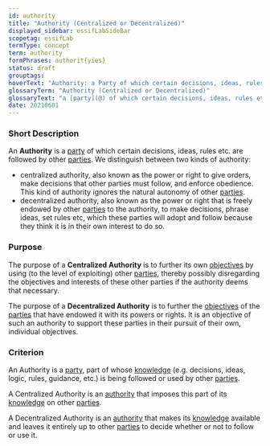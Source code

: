 ```yaml
---
id: authority
title: "Authority (Centralized or Decentralized)"
displayed_sidebar: essifLabSideBar
scopetag: essifLab
termType: concept
term: authority
formPhrases: authorit{yies}
status: draft
grouptags:
hoverText: "Authority: a Party of which certain decisions, ideas, rules etc. are followed by other Parties."
glossaryTerm: "Authority (Centralized or Decentralized)"
glossaryText: "a [party](@) of which certain decisions, ideas, rules etc. are followed by other [parties](@)."
date: 20210601
---
```


### Short Description
An **Authority** is a [party](@) of which certain decisions, ideas, rules etc. are followed by other [parties](@). We distinguish between two kinds of authority:
- centralized authority, also known as the power or right to give orders, make decisions that other parties must follow, and enforce obedience. This kind of authority ignores the natural autonomy of other [parties](@).
- decentralized authority, also known as the power or right that is freely endowed by other [parties](@) to the authority, to make decisions, phrase ideas, set rules etc, which these parties will adopt and follow because they think it is in their own interest to do so.

### Purpose
The purpose of a **Centralized Authority** is to further its own [objectives](@) by using (to the level of exploiting) other [parties](@), thereby possibly disregarding the objectives and interests of these other parties if the authority deems that necessary.

The purpose of a **Decentralized Authority** is to further the [objectives](@) of the [parties](@) that have endowed it with its powers or rights. It is an objective of such an authority to support these parties in their pursuit of their own, individual objectives.

### Criterion
An Authority is a [party](@), part of whose [knowledge](@) (e.g. decisions, ideas, logic, rules, guidance, etc.) is being followed or used by other [parties](@).

A Centralized Authority is an [authority](@) that imposes this part of its [knowledge](@) on other [parties](@).

A Decentralized Authority is an [authority](@) that makes its [knowledge](@) available and leaves it entirely up to other [parties](@) to decide whether or not to follow or use it.